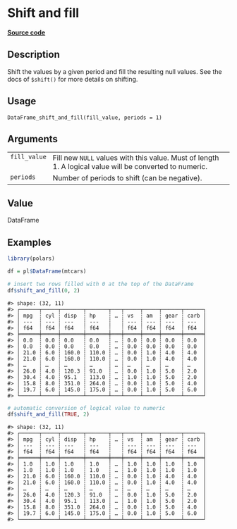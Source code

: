 

# Shift and fill

[**Source code**](https://github.com/pola-rs/r-polars/tree/main/R/dataframe__frame.R#L711)

## Description

Shift the values by a given period and fill the resulting null values.
See the docs of <code style="white-space: pre;">$shift()</code> for more
details on shifting.

## Usage

<pre><code class='language-R'>DataFrame_shift_and_fill(fill_value, periods = 1)
</code></pre>

## Arguments

<table>
<tr>
<td style="white-space: nowrap; font-family: monospace; vertical-align: top">
<code id="DataFrame_shift_and_fill_:_fill_value">fill_value</code>
</td>
<td>
Fill new <code>NULL</code> values with this value. Must of length 1. A
logical value will be converted to numeric.
</td>
</tr>
<tr>
<td style="white-space: nowrap; font-family: monospace; vertical-align: top">
<code id="DataFrame_shift_and_fill_:_periods">periods</code>
</td>
<td>
Number of periods to shift (can be negative).
</td>
</tr>
</table>

## Value

DataFrame

## Examples

``` r
library(polars)

df = pl$DataFrame(mtcars)

# insert two rows filled with 0 at the top of the DataFrame
df$shift_and_fill(0, 2)
```

    #> shape: (32, 11)
    #> ┌──────┬─────┬───────┬───────┬───┬─────┬─────┬──────┬──────┐
    #> │ mpg  ┆ cyl ┆ disp  ┆ hp    ┆ … ┆ vs  ┆ am  ┆ gear ┆ carb │
    #> │ ---  ┆ --- ┆ ---   ┆ ---   ┆   ┆ --- ┆ --- ┆ ---  ┆ ---  │
    #> │ f64  ┆ f64 ┆ f64   ┆ f64   ┆   ┆ f64 ┆ f64 ┆ f64  ┆ f64  │
    #> ╞══════╪═════╪═══════╪═══════╪═══╪═════╪═════╪══════╪══════╡
    #> │ 0.0  ┆ 0.0 ┆ 0.0   ┆ 0.0   ┆ … ┆ 0.0 ┆ 0.0 ┆ 0.0  ┆ 0.0  │
    #> │ 0.0  ┆ 0.0 ┆ 0.0   ┆ 0.0   ┆ … ┆ 0.0 ┆ 0.0 ┆ 0.0  ┆ 0.0  │
    #> │ 21.0 ┆ 6.0 ┆ 160.0 ┆ 110.0 ┆ … ┆ 0.0 ┆ 1.0 ┆ 4.0  ┆ 4.0  │
    #> │ 21.0 ┆ 6.0 ┆ 160.0 ┆ 110.0 ┆ … ┆ 0.0 ┆ 1.0 ┆ 4.0  ┆ 4.0  │
    #> │ …    ┆ …   ┆ …     ┆ …     ┆ … ┆ …   ┆ …   ┆ …    ┆ …    │
    #> │ 26.0 ┆ 4.0 ┆ 120.3 ┆ 91.0  ┆ … ┆ 0.0 ┆ 1.0 ┆ 5.0  ┆ 2.0  │
    #> │ 30.4 ┆ 4.0 ┆ 95.1  ┆ 113.0 ┆ … ┆ 1.0 ┆ 1.0 ┆ 5.0  ┆ 2.0  │
    #> │ 15.8 ┆ 8.0 ┆ 351.0 ┆ 264.0 ┆ … ┆ 0.0 ┆ 1.0 ┆ 5.0  ┆ 4.0  │
    #> │ 19.7 ┆ 6.0 ┆ 145.0 ┆ 175.0 ┆ … ┆ 0.0 ┆ 1.0 ┆ 5.0  ┆ 6.0  │
    #> └──────┴─────┴───────┴───────┴───┴─────┴─────┴──────┴──────┘

``` r
# automatic conversion of logical value to numeric
df$shift_and_fill(TRUE, 2)
```

    #> shape: (32, 11)
    #> ┌──────┬─────┬───────┬───────┬───┬─────┬─────┬──────┬──────┐
    #> │ mpg  ┆ cyl ┆ disp  ┆ hp    ┆ … ┆ vs  ┆ am  ┆ gear ┆ carb │
    #> │ ---  ┆ --- ┆ ---   ┆ ---   ┆   ┆ --- ┆ --- ┆ ---  ┆ ---  │
    #> │ f64  ┆ f64 ┆ f64   ┆ f64   ┆   ┆ f64 ┆ f64 ┆ f64  ┆ f64  │
    #> ╞══════╪═════╪═══════╪═══════╪═══╪═════╪═════╪══════╪══════╡
    #> │ 1.0  ┆ 1.0 ┆ 1.0   ┆ 1.0   ┆ … ┆ 1.0 ┆ 1.0 ┆ 1.0  ┆ 1.0  │
    #> │ 1.0  ┆ 1.0 ┆ 1.0   ┆ 1.0   ┆ … ┆ 1.0 ┆ 1.0 ┆ 1.0  ┆ 1.0  │
    #> │ 21.0 ┆ 6.0 ┆ 160.0 ┆ 110.0 ┆ … ┆ 0.0 ┆ 1.0 ┆ 4.0  ┆ 4.0  │
    #> │ 21.0 ┆ 6.0 ┆ 160.0 ┆ 110.0 ┆ … ┆ 0.0 ┆ 1.0 ┆ 4.0  ┆ 4.0  │
    #> │ …    ┆ …   ┆ …     ┆ …     ┆ … ┆ …   ┆ …   ┆ …    ┆ …    │
    #> │ 26.0 ┆ 4.0 ┆ 120.3 ┆ 91.0  ┆ … ┆ 0.0 ┆ 1.0 ┆ 5.0  ┆ 2.0  │
    #> │ 30.4 ┆ 4.0 ┆ 95.1  ┆ 113.0 ┆ … ┆ 1.0 ┆ 1.0 ┆ 5.0  ┆ 2.0  │
    #> │ 15.8 ┆ 8.0 ┆ 351.0 ┆ 264.0 ┆ … ┆ 0.0 ┆ 1.0 ┆ 5.0  ┆ 4.0  │
    #> │ 19.7 ┆ 6.0 ┆ 145.0 ┆ 175.0 ┆ … ┆ 0.0 ┆ 1.0 ┆ 5.0  ┆ 6.0  │
    #> └──────┴─────┴───────┴───────┴───┴─────┴─────┴──────┴──────┘
